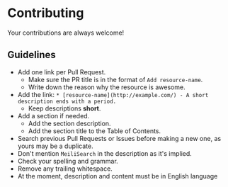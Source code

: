 # Contributing

Your contributions are always welcome!

## Guidelines

* Add one link per Pull Request.
    * Make sure the PR title is in the format of `Add resource-name`.
    * Write down the reason why the resource is awesome.
* Add the link: `* [resource-name](http://example.com/) - A short description ends with a period.`
    * Keep descriptions **short**.
* Add a section if needed.
    * Add the section description.
    * Add the section title to the Table of Contents.
* Search previous Pull Requests or Issues before making a new one, as yours may be a duplicate.
* Don't mention `MeiliSearch` in the description as it's implied.
* Check your spelling and grammar.
* Remove any trailing whitespace.
* At the moment, description and content must be in English language
